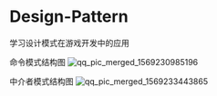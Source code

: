 # Design-Pattern
学习设计模式在游戏开发中的应用

命令模式结构图
![qq_pic_merged_1569230985196](https://user-images.githubusercontent.com/39976600/65415662-c2d04d00-de28-11e9-8ecf-17e86e605a9b.jpg)

中介者模式结构图
![qq_pic_merged_1569233443865](https://user-images.githubusercontent.com/39976600/65418008-01b4d180-de2e-11e9-9b3b-b171ceca7190.jpg)
